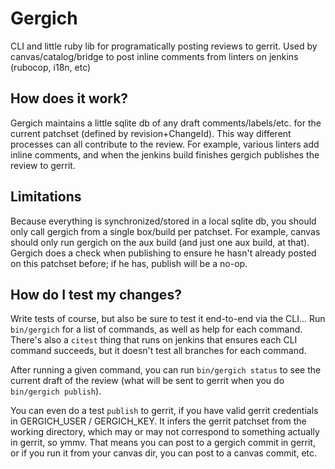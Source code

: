 # Gergich

CLI and little ruby lib for programatically posting reviews to gerrit.
Used by canvas/catalog/bridge to post inline comments from linters
on jenkins (rubocop, i18n, etc)

## How does it work?

Gergich maintains a little sqlite db of any draft comments/labels/etc.
for the current patchset (defined by revision+ChangeId). This way
different processes can all contribute to the review. For example,
various linters add inline comments, and when the jenkins build finishes
gergich publishes the review to gerrit.

## Limitations

Because everything is synchronized/stored in a local sqlite db, you
should only call gergich from a single box/build per patchset. For
example, canvas should only run gergich on the aux build (and just one
aux build, at that). Gergich does a check when publishing to ensure he
hasn't already posted on this patchset before; if he has, publish will be
a no-op.

## How do I test my changes?

Write tests of course, but also be sure to test it end-to-end via the
CLI... Run `bin/gergich` for a list of commands, as well as help for each
command. There's also a `citest` thing that runs on jenkins that ensures
each CLI command succeeds, but it doesn't test all branches for each
command.

After running a given command, you can run `bin/gergich status` to see
the current draft of the review (what will be sent to gerrit when you
do `bin/gergich publish`).

You can even do a test `publish` to gerrit, if you have valid gerrit
credentials in GERGICH_USER / GERGICH_KEY. It infers the gerrit patchset
from the working directory, which may or may not correspond to something
actually in gerrit, so ymmv. That means you can post to a gergich commit
in gerrit, or if you run it from your canvas dir, you can post to a canvas
commit, etc.
